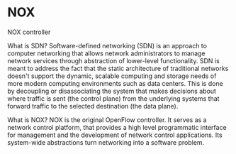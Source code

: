 # NOX
NOX controller

What is SDN?
Software-defined networking (SDN) is an approach to computer networking that allows network administrators to manage network services through abstraction of lower-level functionality. SDN is meant to address the fact that the static architecture of traditional networks doesn't support the dynamic, scalable computing and storage needs of more modern computing environments such as data centers. This is done by decoupling or disassociating the system that makes decisions about where traffic is sent (the control plane) from the underlying systems that forward traffic to the selected destination (the data plane).

What is NOX?
NOX is the original OpenFlow controller. It serves as a network control platform, that provides a high level programmatic interface for management and the development of network control applications. Its system-wide abstractions turn networking into a software problem.
